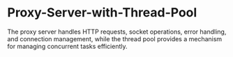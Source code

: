# Proxy-Server-with-Thread-Pool
The proxy server handles HTTP requests, socket operations, error handling, and connection management, while the thread pool provides a mechanism for managing concurrent tasks efficiently.
